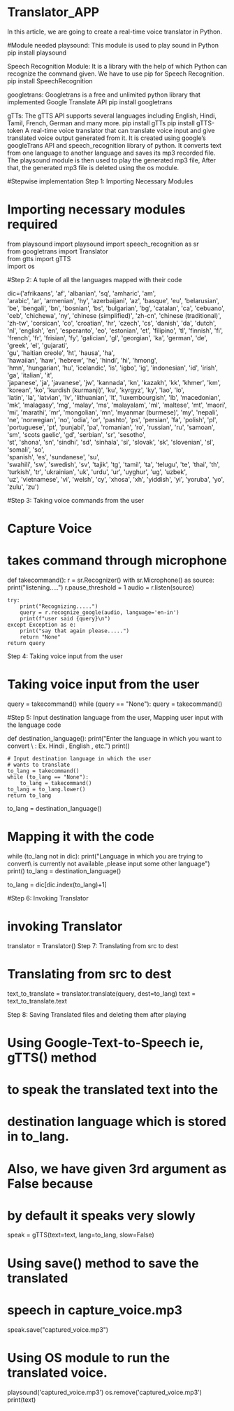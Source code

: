 # Translator_APP

In this article, we are going to create a real-time voice translator in Python.

#Module needed
playsound: This module is used to play sound in Python
pip install playsound

Speech Recognition Module: It is a library with the help of which Python can recognize the command given. We have to use pip for Speech Recognition.
pip install SpeechRecognition

googletrans: Googletrans is a free and unlimited python library that implemented Google Translate API
pip install googletrans

gTTs: The gTTS API supports several languages including English, Hindi, Tamil, French, German and many more. 
pip install gTTs
pip install gTTS-token
A real-time voice translator that can translate voice input and give translated voice output generated from it. It is created using google’s googleTrans API and speech_recognition library of python. It converts text from one language to another language and saves its mp3 recorded file. The playsound module is then used to play the generated mp3 file, After that, the generated mp3 file is deleted using the os module.

#Stepwise implementation
Step 1: Importing Necessary Modules




# Importing necessary modules required  
from playsound import playsound 
import speech_recognition as sr  
from googletrans import Translator  
from gtts import gTTS  
import os

#Step 2: A tuple of all the languages mapped with their code

dic=('afrikaans', 'af', 'albanian', 'sq', 'amharic', 'am',  
     'arabic', 'ar', 'armenian', 'hy', 'azerbaijani', 'az', 
 'basque', 'eu', 'belarusian', 'be', 'bengali', 'bn', 'bosnian', 
     'bs', 'bulgarian', 'bg', 'catalan', 'ca', 
  'cebuano', 'ceb', 'chichewa', 'ny', 'chinese (simplified)', 
     'zh-cn', 'chinese (traditional)', 'zh-tw', 
  'corsican', 'co', 'croatian', 'hr', 'czech', 'cs', 'danish', 
     'da', 'dutch', 'nl', 'english', 'en', 'esperanto', 
  'eo', 'estonian', 'et', 'filipino', 'tl', 'finnish', 'fi',  
     'french', 'fr', 'frisian', 'fy', 'galician', 'gl', 
  'georgian', 'ka', 'german', 'de', 'greek', 'el', 'gujarati',  
     'gu', 'haitian creole', 'ht', 'hausa', 'ha',  
  'hawaiian', 'haw', 'hebrew', 'he', 'hindi', 'hi', 'hmong',  
     'hmn', 'hungarian', 'hu', 'icelandic', 'is', 'igbo', 
  'ig', 'indonesian', 'id', 'irish', 'ga', 'italian', 'it',  
     'japanese', 'ja', 'javanese', 'jw', 'kannada', 'kn', 
  'kazakh', 'kk', 'khmer', 'km', 'korean', 'ko', 'kurdish (kurmanji)', 
     'ku', 'kyrgyz', 'ky', 'lao', 'lo',  
  'latin', 'la', 'latvian', 'lv', 'lithuanian', 'lt', 'luxembourgish', 
     'lb', 'macedonian', 'mk', 'malagasy', 
  'mg', 'malay', 'ms', 'malayalam', 'ml', 'maltese', 'mt', 'maori', 
     'mi', 'marathi', 'mr', 'mongolian', 'mn', 
  'myanmar (burmese)', 'my', 'nepali', 'ne', 'norwegian', 'no', 
     'odia', 'or', 'pashto', 'ps', 'persian', 
   'fa', 'polish', 'pl', 'portuguese', 'pt', 'punjabi', 'pa', 
     'romanian', 'ro', 'russian', 'ru', 'samoan', 
   'sm', 'scots gaelic', 'gd', 'serbian', 'sr', 'sesotho',  
     'st', 'shona', 'sn', 'sindhi', 'sd', 'sinhala', 
   'si', 'slovak', 'sk', 'slovenian', 'sl', 'somali', 'so',  
     'spanish', 'es', 'sundanese', 'su',  
  'swahili', 'sw', 'swedish', 'sv', 'tajik', 'tg', 'tamil', 
     'ta', 'telugu', 'te', 'thai', 'th', 'turkish', 'tr', 
  'ukrainian', 'uk', 'urdu', 'ur', 'uyghur', 'ug', 'uzbek',  
     'uz', 'vietnamese', 'vi', 'welsh', 'cy', 'xhosa', 'xh', 
  'yiddish', 'yi', 'yoruba', 'yo', 'zulu', 'zu')


#Step 3: Taking voice commands from the user

# Capture Voice 
# takes command through microphone 
def takecommand(): 
    r = sr.Recognizer() 
    with sr.Microphone() as source: 
        print("listening.....") 
        r.pause_threshold = 1
        audio = r.listen(source) 
  
    try: 
        print("Recognizing.....") 
        query = r.recognize_google(audio, language='en-in') 
        print(f"user said {query}\n") 
    except Exception as e: 
        print("say that again please.....") 
        return "None"
    return query 


Step 4: Taking voice input from the user

# Taking voice input from the user 
query = takecommand() 
while (query == "None"): 
    query = takecommand() 

#Step 5: Input destination language from the user, Mapping user input with the language code

def destination_language(): 
    print("Enter the language in which you want to convert \ 
    : Ex. Hindi , English , etc.") 
    print() 
  
    # Input destination language in which the user  
    # wants to translate 
    to_lang = takecommand() 
    while (to_lang == "None"): 
        to_lang = takecommand() 
    to_lang = to_lang.lower() 
    return to_lang 
  
to_lang = destination_language() 
  
# Mapping it with the code 
while (to_lang not in dic): 
    print("Language in which you are trying to convert\ 
    is currently not available ,please input some other language") 
    print() 
    to_lang = destination_language() 
  
to_lang = dic[dic.index(to_lang)+1] 

#Step 6: Invoking Translator

# invoking Translator 
translator = Translator() 
Step 7: Translating from src to dest


# Translating from src to dest 
text_to_translate = translator.translate(query, dest=to_lang) 
text = text_to_translate.text 

Step 8: Saving Translated files and deleting them after playing

# Using Google-Text-to-Speech ie, gTTS() method 
# to speak the translated text into the 
# destination language which is stored in to_lang. 
# Also, we have given 3rd argument as False because 
# by default it speaks very slowly 
speak = gTTS(text=text, lang=to_lang, slow=False) 
  
# Using save() method to save the translated 
# speech in capture_voice.mp3 
speak.save("captured_voice.mp3") 
  
# Using OS module to run the translated voice. 
playsound('captured_voice.mp3') 
os.remove('captured_voice.mp3') 
print(text) 
